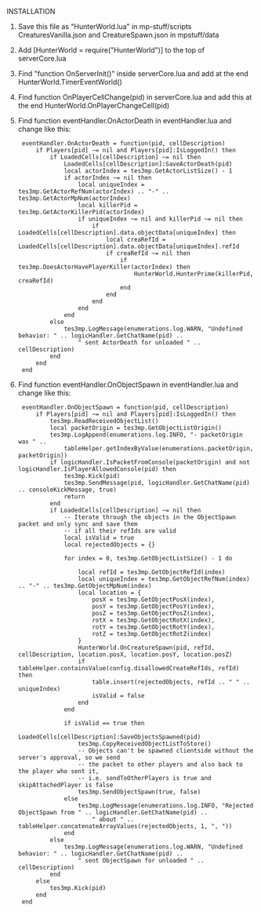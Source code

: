 INSTALLATION

1) Save this file as "HunterWorld.lua" in mp-stuff/scripts
CreaturesVanilla.json and CreatureSpawn.json in mpstuff/data

2) Add [HunterWorld = require("HunterWorld")] to the top of serverCore.lua

3) Find "function OnServerInit()" inside serverCore.lua and add at the end
		HunterWorld.TimerEventWorld()	

4) Find function OnPlayerCellChange(pid) in serverCore.lua and add this at the end
		HunterWorld.OnPlayerChangeCell(pid)

5) Find function eventHandler.OnActorDeath in eventHandler.lua and change like this:

		eventHandler.OnActorDeath = function(pid, cellDescription)
			if Players[pid] ~= nil and Players[pid]:IsLoggedIn() then
				if LoadedCells[cellDescription] ~= nil then
					LoadedCells[cellDescription]:SaveActorDeath(pid)
					local actorIndex = tes3mp.GetActorListSize() - 1
					if actorIndex ~= nil then
						local uniqueIndex = tes3mp.GetActorRefNum(actorIndex) .. "-" .. tes3mp.GetActorMpNum(actorIndex)
						local killerPid = tes3mp.GetActorKillerPid(actorIndex)
						if uniqueIndex ~= nil and killerPid ~= nil then
							if LoadedCells[cellDescription].data.objectData[uniqueIndex] then
								local creaRefId = LoadedCells[cellDescription].data.objectData[uniqueIndex].refId
								if creaRefId ~= nil then
									if tes3mp.DoesActorHavePlayerKiller(actorIndex) then
										HunterWorld.HunterPrime(killerPid, creaRefId)
									end
								end
							end
						end
					end
				else
					tes3mp.LogMessage(enumerations.log.WARN, "Undefined behavior: " .. logicHandler.GetChatName(pid) ..
						" sent ActorDeath for unloaded " .. cellDescription)
				end
			end
		end

6) Find function eventHandler.OnObjectSpawn in eventHandler.lua and change like this:

		eventHandler.OnObjectSpawn = function(pid, cellDescription)
			if Players[pid] ~= nil and Players[pid]:IsLoggedIn() then
				tes3mp.ReadReceivedObjectList()
				local packetOrigin = tes3mp.GetObjectListOrigin()
				tes3mp.LogAppend(enumerations.log.INFO, "- packetOrigin was " ..
					tableHelper.getIndexByValue(enumerations.packetOrigin, packetOrigin))
				if logicHandler.IsPacketFromConsole(packetOrigin) and not logicHandler.IsPlayerAllowedConsole(pid) then
					tes3mp.Kick(pid)
					tes3mp.SendMessage(pid, logicHandler.GetChatName(pid) .. consoleKickMessage, true)
					return
				end
				if LoadedCells[cellDescription] ~= nil then
					-- Iterate through the objects in the ObjectSpawn packet and only sync and save them
					-- if all their refIds are valid
					local isValid = true
					local rejectedObjects = {}

					for index = 0, tes3mp.GetObjectListSize() - 1 do

						local refId = tes3mp.GetObjectRefId(index)
						local uniqueIndex = tes3mp.GetObjectRefNum(index) .. "-" .. tes3mp.GetObjectMpNum(index)
						local location = {
							posX = tes3mp.GetObjectPosX(index),
							posY = tes3mp.GetObjectPosY(index),
							posZ = tes3mp.GetObjectPosZ(index),
							rotX = tes3mp.GetObjectRotX(index),
							rotY = tes3mp.GetObjectRotY(index),
							rotZ = tes3mp.GetObjectRotZ(index)
						}
						HunterWorld.OnCreatureSpawn(pid, refId, cellDescription, location.posX, location.posY, location.posZ) 
						if tableHelper.containsValue(config.disallowedCreateRefIds, refId) then
							table.insert(rejectedObjects, refId .. " " .. uniqueIndex)
							isValid = false
						end				
					end

					if isValid == true then
						LoadedCells[cellDescription]:SaveObjectsSpawned(pid)
						tes3mp.CopyReceivedObjectListToStore()
						-- Objects can't be spawned clientside without the server's approval, so we send
						-- the packet to other players and also back to the player who sent it,
						-- i.e. sendToOtherPlayers is true and skipAttachedPlayer is false
						tes3mp.SendObjectSpawn(true, false)			
					else
						tes3mp.LogMessage(enumerations.log.INFO, "Rejected ObjectSpawn from " .. logicHandler.GetChatName(pid) ..
							" about " .. tableHelper.concatenateArrayValues(rejectedObjects, 1, ", "))
					end
				else
					tes3mp.LogMessage(enumerations.log.WARN, "Undefined behavior: " .. logicHandler.GetChatName(pid) ..
						" sent ObjectSpawn for unloaded " .. cellDescription)
				end
			else
				tes3mp.Kick(pid)
			end
		end
